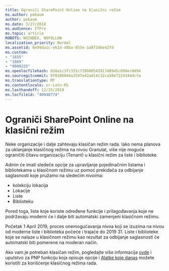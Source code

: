 ```yaml
---
title: Ograniči SharePoint Online na klasični režim
ms.author: pebaum
author: pebaum
ms.date: 3/27/2018
ms.audience: ITPro
ms.topic: article
ROBOTS: NOINDEX, NOFOLLOW
localization_priority: Normal
ms.assetid: 6e99da1c-e61d-40ba-855e-1a8f346e42fd
ms.custom:
- "1835"
- "1889"
- "9000225"
ms.openlocfilehash: b58a1c3fc331c739080542917d8945c090ec0d94
ms.sourcegitcommit: 0f0186044a3597e42ad14c32ca58e7224344dcfa
ms.translationtype: MT
ms.contentlocale: sr-Latn-RS
ms.lasthandoff: 12/15/2019
ms.locfileid: "40048774"
---
```

# <a name="restrict-sharepoint-online-to-classic-mode"></a>Ograniči SharePoint Online na klasični režim

Neke organizacije i dalje zahtevaju klasičan režim rada. Iako nema planova za uklanjanje klasičnog režima na nivou Granulat, više nije moguće ograničiti čitavu organizaciju (Tenant) u klasični režim za liste i biblioteke.

Admin će imati sledeće opcije za upravljanje pojedinačnim listama i bibliotekama u klasičnom režimu uz pomoć prekidača za odbijanje saglasnosti koje pružamo na sledećim nivoima:

- kolekciju lokacija
- Lokacije
- Liste
- Biblioteku

Pored toga, liste koje koriste određene funkcije i prilagođavanja koje ne podržavaju moderni će i dalje biti automatski zamenjeni klasičnom režimu.

Početak 1 April 2019, proces onemogućavanja nivoa koji se izuzima na nivou od moderne liste i biblioteka počeće i trajaće do 2019 31.  Liste i biblioteke koje se nalaze u klasičnom režimu kao rezultat za odbijanje saglasnosti će automatski biti pomerene na moderan način.

Ako vam je potreban klasičan režim, pogledajte više informacija [ovde](https://techcommunity.microsoft.com/t5/Microsoft-SharePoint-Blog/Delivering-SharePoint-modern-experiences/ba-p/315023) i uputstvo za PNP funkciju koja opisuje opcije i [Alatke koje danas](https://docs.microsoft.com/sharepoint/dev/transform/modernize-userinterface-lists-and-libraries-optout) možete koristiti za korišćenje klasičnog režima rada.
